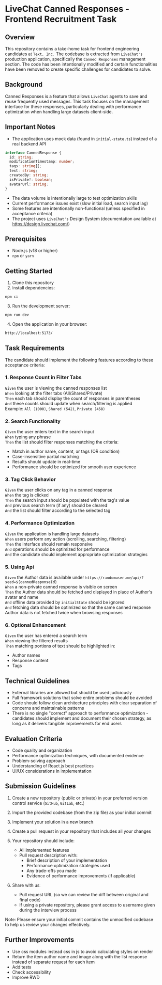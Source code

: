 # LiveChat Canned Responses - Frontend Recruitment Task

## Overview

This repository contains a take-home task for frontend engineering candidates at `Text, Inc.` The codebase is extracted from `LiveChat's` production application, specifically the `Canned Responses` management section. The code has been intentionally modified and certain functionalities have been removed to create specific challenges for candidates to solve.

## Background

Canned Responses is a feature that allows `LiveChat` agents to save and reuse frequently used messages. This task focuses on the management interface for these responses, particularly dealing with performance optimization when handling large datasets client-side.

## Important Notes

- The application uses mock data (found in `initial-state.ts`) instead of a real backend API

```typescript
interface CannedResponse {
  id: string;
  modificationTimestamp: number;
  tags: string[];
  text: string;
  createdBy: string;
  isPrivate?: boolean;
  avatarUrl: string;
}
```

- The data volume is intentionally large to test optimization skills
- Current performance issues exist (slow initial load, search input lag)
- Some features are intentionally non-functional (unless specified in acceptance criteria)
- The project uses `LiveChat's` Design System (documentation available at https://design.livechat.com/)

## Prerequisites

- Node.js (v18 or higher)
- `npm` or `yarn`

## Getting Started

1. Clone this repository
2. Install dependencies:

```bash
npm ci
```

3. Run the development server:

```bash
npm run dev
```

4. Open the application in your browser:

```bash
http://localhost:5173/
```

## Task Requirements

The candidate should implement the following features according to these acceptance criteria:

### 1. Response Count in Filter Tabs

`Given` the user is viewing the canned responses list  
`When` looking at the filter tabs (All/Shared/Private)  
`Then` each tab should display the count of responses in parentheses  
`And` these counts should update when search/filtering is applied  
Example: `All (1000)`, `Shared (542)`, `Private (458)`

### 2. Search Functionality

`Given` the user enters text in the search input  
`When` typing any phrase  
`Then` the list should filter responses matching the criteria:

- Match in author name, content, or tags (OR condition)
- Case-insensitive partial matching
- Results should update in real-time
- Performance should be optimized for smooth user experience

### 3. Tag Click Behavior

`Given` the user clicks on any tag in a canned response  
`When` the tag is clicked  
`Then` the search input should be populated with the tag's value  
`And` previous search term (if any) should be cleared  
`And` the list should filter according to the selected tag

### 4. Performance Optimization

`Given` the application is handling large datasets  
`When` users perform any action (scrolling, searching, filtering)  
`Then` the interface should remain responsive  
`And` operations should be optimized for performance  
`And` the candidate should implement appropriate optimization strategies

### 5. Using Api

`Given` the Author data is available under `https://randomuser.me/api/?seed=${cannedResponseId}`  
`When` a non-private canned response is visible on screen  
`Then` the Author data should be fetched and displayed in place of Author's avatar and name  
`And` offline data provided by `initialState` should be ignored  
`And` fetching data should be optimized so that the same canned response Author data is not fetched twice when browsing responses

### 6. Optional Enhancement

`Given` the user has entered a search term  
`When` viewing the filtered results  
`Then` matching portions of text should be highlighted in:

- Author names
- Response content
- Tags

## Technical Guidelines

- External libraries are allowed but should be used judiciously
- Full framework solutions that solve entire problems should be avoided
- Code should follow clean architecture principles with clear separation of concerns and maintainable patterns
- There is no single "correct" approach to performance optimization - candidates should implement and document their chosen strategy, as long as it delivers tangible improvements for end users

## Evaluation Criteria

- Code quality and organization
- Performance optimization techniques, with documented evidence
- Problem-solving approach
- Understanding of React.js best practices
- UI/UX considerations in implementation

## Submission Guidelines

1. Create a new repository (public or private) in your preferred version control service (`GitHub`, `GitLab`, etc.)
2. Import the provided codebase (from the zip file) as your initial commit
3. Implement your solution in a new branch
4. Create a pull request in your repository that includes all your changes
5. Your repository should include:

   - All implemented features
   - Pull request description with:
     - Brief description of your implementation
     - Performance optimization strategies used
     - Any trade-offs you made
     - Evidence of performance improvements (if applicable)

6. Share with us:
   - Pull request URL (so we can review the diff between original and final code)
   - If using a private repository, please grant access to username given during the interview process

Note: Please ensure your initial commit contains the unmodified codebase to help us review your changes effectively.


## Further Improvements

- Use css modules instead css in js to avoid calculating styles on render
- Return the item author name and image along with the list response instead of separate request for each item
- Add tests
- Check accessibility
- Improve RWD